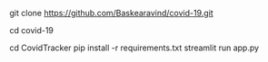 git clone https://github.com/Baskearavind/covid-19.git

cd covid-19

cd CovidTracker
pip install -r requirements.txt
streamlit run app.py
